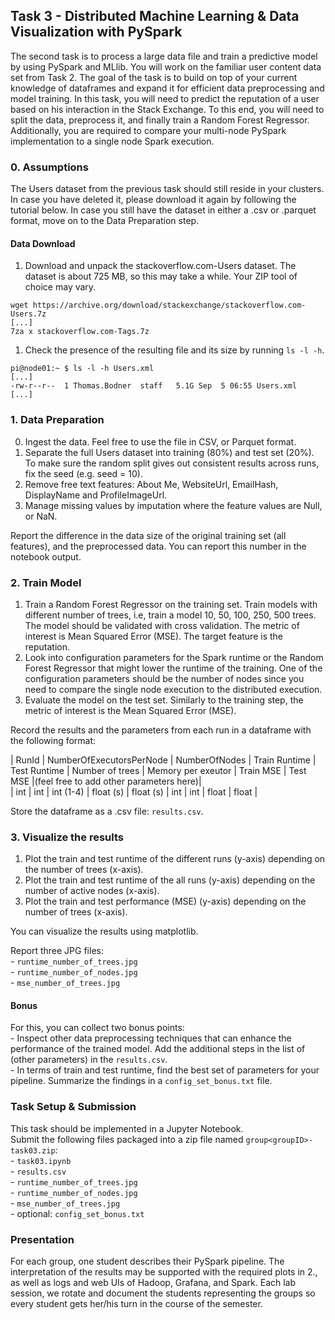 ## Task 3 - Distributed Machine Learning & Data Visualization with PySpark

The second task is to process a large data file and train a predictive model by using PySpark and MLlib. You will work on the familiar user content data set from Task 2. The goal of the task is to build on top of your current knowledge of dataframes and expand it for efficient data preprocessing and model training. In this task, you will need to predict the reputation of a user based on his interaction in the Stack Exchange. To this end, you will need to split the data, preprocess it, and finally train a Random Forest Regressor. Additionally, you are required to compare your multi-node PySpark implementation to a single node Spark execution.

### 0. Assumptions
The Users dataset from the previous task should still reside in your clusters. In case you have deleted it, please download it again by following the tutorial below. In case you still have the dataset in either a .csv or .parquet format, move on to the Data Preparation step.

#### Data Download
1. Download and unpack the stackoverflow.com-Users dataset. The dataset is about 725 MB, so this may take a while. Your ZIP tool of choice may vary.

```
wget https://archive.org/download/stackexchange/stackoverflow.com-Users.7z
[...]
7za x stackoverflow.com-Tags.7z
```

1. Check the presence of the resulting file and its size by running `ls -l -h`.

```
pi@node01:~ $ ls -l -h Users.xml
[...]
-rw-r--r--  1 Thomas.Bodner  staff   5.1G Sep  5 06:55 Users.xml
[...]
```


### 1. Data Preparation

0. Ingest the data. Feel free to use the file in CSV, or Parquet format. 
1. Separate the full Users dataset into training (80%) and test set (20%). To make sure the random split gives out consistent results across runs, fix the seed (e.g. seed = 10).
2. Remove free text features: About Me, WebsiteUrl, EmailHash, DisplayName and ProfileImageUrl.
3. Manage missing values by imputation where the feature values are Null, or NaN.

Report the difference in the data size of the original training set (all features), and the preprocessed data. You can report this number in the notebook output. 

### 2. Train Model

1. Train a Random Forest Regressor on the training set. Train models with different number of trees, i.e, train a model 10, 50, 100, 250, 500 trees. The model should be validated with cross validation. The metric of interest is Mean Squared Error (MSE). The target feature is the reputation.
2. Look into configuration parameters for the Spark runtime or the Random Forest Regressor that might lower the runtime of the training. One of the configuration parameters should be the number of nodes since you need to compare the single node execution to the distributed execution. 
3. Evaluate the model on the test set. Similarly to the training step, the metric of interest is the Mean Squared Error (MSE).

Record the results and the parameters from each run in a dataframe with the following format:

| RunId | NumberOfExecutorsPerNode |  NumberOfNodes   | Train Runtime | Test Runtime | Number of trees | Memory per exeutor | Train MSE | Test MSE |(feel free to add other parameters here)|  
| int   |        int               |     int (1-4)    |  float (s)    |  float (s)   |        int      |       int          |   float   |   float  |  

Store the dataframe as a .csv file: `results.csv`.

### 3. Visualize the results

1. Plot the train and test runtime of the different runs (y-axis) depending on the number of trees (x-axis).
2. Plot the train and test runtime of the all runs (y-axis) depending on the number of active nodes (x-axis).
3. Plot the train and test performance (MSE) (y-axis) depending on the number of trees (x-axis).

You can visualize the results using matplotlib.

Report three JPG files:  
\- `runtime_number_of_trees.jpg`  
\- `runtime_number_of_nodes.jpg`  
\- `mse_number_of_trees.jpg`  


#### Bonus

For this, you can collect two bonus points:  
\- Inspect other data preprocessing techniques that can enhance the performance of the trained model. Add the additional steps in the list of (other parameters) in the `results.csv`.  
\- In terms of train and test runtime, find the best set of parameters for your pipeline. Summarize the findings in a `config_set_bonus.txt` file.

### Task Setup & Submission

This task should be implemented in a Jupyter Notebook.   
Submit the following files packaged into a zip file named `group<groupID>-task03.zip`:  
\- `task03.ipynb`  
\- `results.csv`  
\- `runtime_number_of_trees.jpg`  
\- `runtime_number_of_nodes.jpg`  
\- `mse_number_of_trees.jpg`  
\- optional: `config_set_bonus.txt`  



### Presentation

For each group, one student describes their PySpark pipeline. The interpretation of the results may be supported with the required plots in 2., as well as logs and web UIs of Hadoop, Grafana, and Spark. Each lab session, we rotate and document the students representing the groups so every student gets her/his turn in the course of the semester.